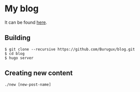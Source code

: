 # My blog
It can be found [here](https://blog.burugu.xyz).

## Building
```
$ git clone --recursive https://github.com/Burugux/blog.git
$ cd blog
$ hugo server
```

## Creating new content
```
./new [new-post-name]
```